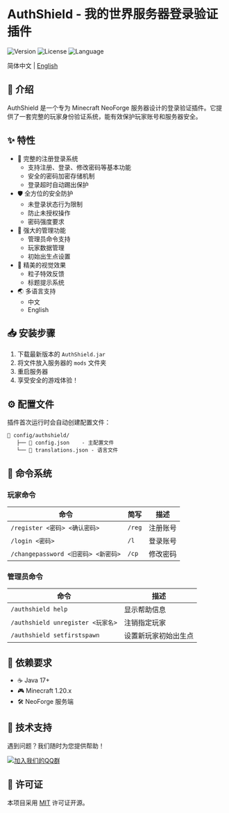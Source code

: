 # AuthShield - 我的世界服务器登录验证插件

![Version](https://img.shields.io/badge/NeoForge-1.21.1-blue)
![License](https://img.shields.io/badge/License-MIT-green)
![Language](https://img.shields.io/badge/Language-Java-orange)

简体中文 | [English](README_EN.md)

## 📝 介绍

AuthShield 是一个专为 Minecraft NeoForge 服务器设计的登录验证插件。它提供了一套完整的玩家身份验证系统，能有效保护玩家账号和服务器安全。

## ✨ 特性

- 🔐 完整的注册登录系统
  - 支持注册、登录、修改密码等基本功能
  - 安全的密码加密存储机制
  - 登录超时自动踢出保护
- 🛡️ 全方位的安全防护
  - 未登录状态行为限制
  - 防止未授权操作
  - 密码强度要求
- 👑 强大的管理功能
  - 管理员命令支持
  - 玩家数据管理
  - 初始出生点设置
- 🎨 精美的视觉效果
  - 粒子特效反馈
  - 标题提示系统
- 🌏 多语言支持
  - 中文
  - English

## 📥 安装步骤

1. 下载最新版本的 `AuthShield.jar`
2. 将文件放入服务器的 `mods` 文件夹
3. 重启服务器
4. 享受安全的游戏体验！

## ⚙️ 配置文件

插件首次运行时会自动创建配置文件：
```
📁 config/authshield/
   ├── 📄 config.json    - 主配置文件
   └── 📄 translations.json - 语言文件
```

## 📌 命令系统

### 玩家命令
| 命令 | 简写 | 描述 |
|------|------|------|
| `/register <密码> <确认密码>` | `/reg` | 注册账号 |
| `/login <密码>` | `/l` | 登录账号 |
| `/changepassword <旧密码> <新密码>` | `/cp` | 修改密码 |

### 管理员命令
| 命令 | 描述 |
|------|------|
| `/authshield help` | 显示帮助信息 |
| `/authshield unregister <玩家名>` | 注销指定玩家 |
| `/authshield setfirstspawn` | 设置新玩家初始出生点 |

## 🔧 依赖要求

- ☕ Java 17+
- 🎮 Minecraft 1.20.x
- 🛠️ NeoForge 服务端

## 💬 技术支持

遇到问题？我们随时为您提供帮助！

[![加入我们的QQ群](https://img.shields.io/badge/QQ群-528651839-blue)](https://jq.qq.com/?_wv=1027&k=528651839)

## 📜 许可证

本项目采用 [MIT](LICENSE) 许可证开源。

